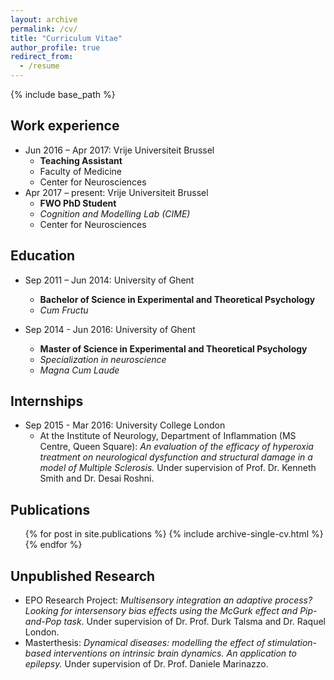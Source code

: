 ```yaml
---
layout: archive
permalink: /cv/
title: "Curriculum Vitae"
author_profile: true
redirect_from:
  - /resume
---
```

 {% include base_path %}
 
Work experience
------
- Jun 2016 – Apr 2017: Vrije Universiteit Brussel
  - **Teaching Assistant**
  - Faculty of Medicine
  - Center for Neurosciences
- Apr 2017 – present: Vrije Universiteit Brussel
  - **FWO PhD Student**
  - *Cognition and Modelling Lab (CIME)*
  - Center for Neurosciences

Education
------
- Sep 2011 – Jun 2014: University of Ghent
  - **Bachelor of Science in Experimental and Theoretical Psychology**
  - *Cum Fructu*

- Sep 2014 - Jun 2016: University of Ghent
  - **Master of Science in Experimental and Theoretical Psychology**
  - *Specialization in neuroscience*
  - *Magna Cum Laude*
  
Internships
------
- Sep 2015 - Mar 2016: University College London
  - At the Institute of Neurology, Department of Inflammation (MS Centre, Queen Square): *An evaluation of   the efficacy of hyperoxia treatment on neurological dysfunction and structural damage in a model of Multiple Sclerosis.* Under supervision of Prof. Dr. Kenneth Smith and Dr. Desai Roshni.

Publications
------  
<ul>{% for post in site.publications %}
    {% include archive-single-cv.html %}
  {% endfor %}</ul>
  
Unpublished Research
------
- EPO Research Project: *Multisensory integration an adaptive process? Looking for intersensory bias effects using the McGurk effect and Pip-and-Pop task*. Under supervision of Dr. Prof. Durk Talsma and Dr. Raquel London.
- Masterthesis: *Dynamical diseases: modelling the effect of stimulation-based interventions on intrinsic brain dynamics. An application to epilepsy.* Under supervision of Dr. Prof. Daniele Marinazzo.

